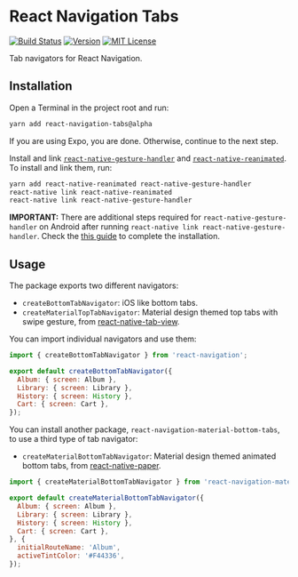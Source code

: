 # React Navigation Tabs

[![Build Status][build-badge]][build]
[![Version][version-badge]][package]
[![MIT License][license-badge]][license]

Tab navigators for React Navigation.

## Installation

Open a Terminal in the project root and run:

```sh
yarn add react-navigation-tabs@alpha
```

If you are using Expo, you are done. Otherwise, continue to the next step.

Install and link [`react-native-gesture-handler`](https://github.com/kmagiera/react-native-gesture-handler) and [`react-native-reanimated`](https://github.com/kmagiera/react-native-reanimated). To install and link them, run:

```sh
yarn add react-native-reanimated react-native-gesture-handler
react-native link react-native-reanimated
react-native link react-native-gesture-handler
```

**IMPORTANT:** There are additional steps required for `react-native-gesture-handler` on Android after running `react-native link react-native-gesture-handler`. Check the [this guide](https://kmagiera.github.io/react-native-gesture-handler/docs/getting-started.html) to complete the installation.

## Usage

The package exports two different navigators:

- `createBottomTabNavigator`: iOS like bottom tabs.
- `createMaterialTopTabNavigator`: Material design themed top tabs with swipe gesture, from [react-native-tab-view](https://github.com/react-native-community/react-native-tab-view).

You can import individual navigators and use them:

```js
import { createBottomTabNavigator } from 'react-navigation';

export default createBottomTabNavigator({
  Album: { screen: Album },
  Library: { screen: Library },
  History: { screen: History },
  Cart: { screen: Cart },
});
```

You can install another package, `react-navigation-material-bottom-tabs`, to use a third type of tab navigator:

- `createMaterialBottomTabNavigator`: Material design themed animated bottom tabs, from [react-native-paper](https://callstack.github.io/react-native-paper/bottom-navigation.html).

```js
import { createMaterialBottomTabNavigator } from 'react-navigation-material-bottom-tabs';

export default createMaterialBottomTabNavigator({
  Album: { screen: Album },
  Library: { screen: Library },
  History: { screen: History },
  Cart: { screen: Cart },
}, {
  initialRouteName: 'Album',
  activeTintColor: '#F44336',
});
```

<!-- badges -->
[build-badge]: https://img.shields.io/circleci/project/github/react-navigation/react-navigation-tabs/master.svg?style=flat-square
[build]: https://circleci.com/gh/react-navigation/react-navigation-tabs
[version-badge]: https://img.shields.io/npm/v/react-navigation-tabs.svg?style=flat-square
[package]: https://www.npmjs.com/package/react-navigation-tabs
[license-badge]: https://img.shields.io/npm/l/react-navigation-tabs.svg?style=flat-square
[license]: https://opensource.org/licenses/MIT
